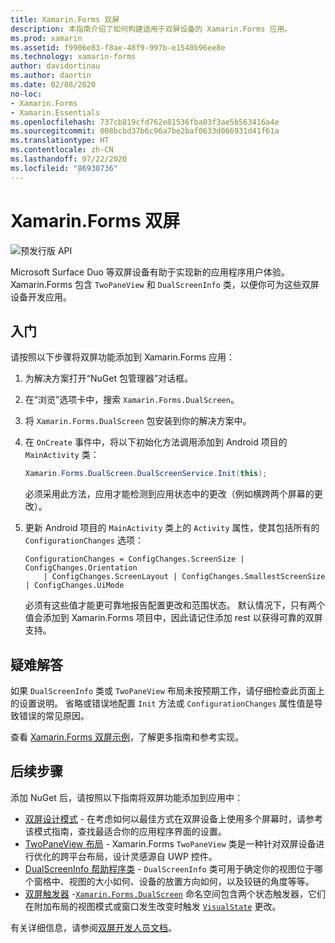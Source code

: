 ```yaml
---
title: Xamarin.Forms 双屏
description: 本指南介绍了如何构建适用于双屏设备的 Xamarin.Forms 应用。
ms.prod: xamarin
ms.assetid: f9906e83-f8ae-48f9-997b-e1540b96ee8e
ms.technology: xamarin-forms
author: davidortinau
ms.author: daortin
ms.date: 02/08/2020
no-loc:
- Xamarin.Forms
- Xamarin.Essentials
ms.openlocfilehash: 737cb819cfd762e81536fba03f3ae5b563416a4e
ms.sourcegitcommit: 008bcbd37b6c96a7be2baf0633d066931d41f61a
ms.translationtype: HT
ms.contentlocale: zh-CN
ms.lasthandoff: 07/22/2020
ms.locfileid: "86930736"
---
```

# <a name="xamarinforms-dual-screen"></a>Xamarin.Forms 双屏

![预发行版 API](~/media/shared/preview.png "此 API 当前为预发布版本")

Microsoft Surface Duo 等双屏设备有助于实现新的应用程序用户体验。 Xamarin.Forms 包含 `TwoPaneView` 和 `DualScreenInfo` 类，以便你可为这些双屏设备开发应用。

## <a name="get-started"></a>入门

请按照以下步骤将双屏功能添加到 Xamarin.Forms 应用：

1. 为解决方案打开“NuGet 包管理器”对话框。
2. 在“浏览”选项卡中，搜索 `Xamarin.Forms.DualScreen`。
3. 将 `Xamarin.Forms.DualScreen` 包安装到你的解决方案中。
4. 在 `OnCreate` 事件中，将以下初始化方法调用添加到 Android 项目的 `MainActivity` 类：

    ```csharp
    Xamarin.Forms.DualScreen.DualScreenService.Init(this);
    ```

    必须采用此方法，应用才能检测到应用状态中的更改（例如横跨两个屏幕的更改）。

5. 更新 Android 项目的 `MainActivity` 类上的 `Activity` 属性，使其包括所有的 `ConfigurationChanges` 选项：

    ```@csharp
    ConfigurationChanges = ConfigChanges.ScreenSize | ConfigChanges.Orientation 
        | ConfigChanges.ScreenLayout | ConfigChanges.SmallestScreenSize | ConfigChanges.UiMode
    ```

    必须有这些值才能更可靠地报告配置更改和范围状态。 默认情况下，只有两个值会添加到 Xamarin.Forms 项目中，因此请记住添加 rest 以获得可靠的双屏支持。

## <a name="troubleshooting"></a>疑难解答

如果 `DualScreenInfo` 类或 `TwoPaneView` 布局未按预期工作，请仔细检查此页面上的设置说明。 省略或错误地配置 `Init` 方法或 `ConfigurationChanges` 属性值是导致错误的常见原因。

查看 [Xamarin.Forms 双屏示例](https://docs.microsoft.com/dual-screen/xamarin/samples)，了解更多指南和参考实现。

## <a name="next-steps"></a>后续步骤

添加 NuGet 后，请按照以下指南将双屏功能添加到应用中：

- [双屏设计模式](design-patterns.md) - 在考虑如何以最佳方式在双屏设备上使用多个屏幕时，请参考该模式指南，查找最适合你的应用程序界面的设置。
- [TwoPaneView 布局](twopaneview.md) - Xamarin.Forms `TwoPaneView` 类是一种针对双屏设备进行优化的跨平台布局，设计灵感源自 UWP 控件。
- [DualScreenInfo 帮助程序类](dual-screen-info.md) - `DualScreenInfo` 类可用于确定你的视图位于哪个窗格中、视图的大小如何、设备的放置方向如何，以及铰链的角度等等。
- [双屏触发器](triggers.md) -[`Xamarin.Forms.DualScreen`](xref:Xamarin.Forms.DualScreen) 命名空间包含两个状态触发器，它们在附加布局的视图模式或窗口发生改变时触发 [`VisualState`](xref:Xamarin.Forms.VisualState) 更改。

有关详细信息，请参阅[双屏开发人员文档](https://docs.microsoft.com/dual-screen/)。
